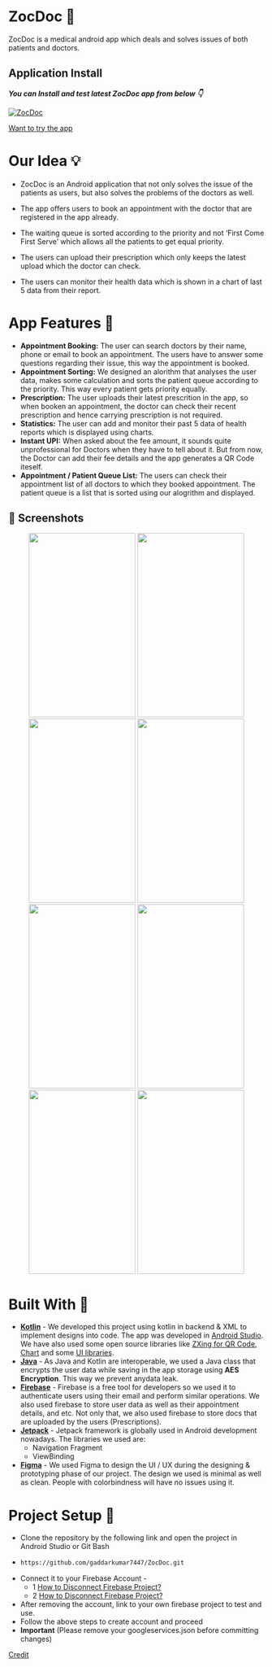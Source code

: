 # ZocDoc 💊
ZocDoc is a medical android app which deals and solves issues of both patients and doctors. 

## Application Install

***You can Install and test latest ZocDoc app from below 👇***

[![ZocDoc](https://img.shields.io/badge/ZocDoc✅-APK-red.svg?style=for-the-badge&logo=android)](https://drive.google.com/file/d/13kE3sCELCoxvPaNxNXjsN7M7WQERLYnu/view?usp=share_link)

[Want to try the app](https://appetize.io/app/xtrewomqm4k4kugtyh7v7vpmeq?device=pixel4&osVersion=11.0&scale=75)

# Our Idea 💡
- ZocDoc is an Android application that not only solves the issue of the patients as users, but also solves the problems of the doctors as well.

- The app offers users to book an appointment with the doctor that are registered in the app already.

- The waiting queue is sorted according to the priority and not ‘First Come First Serve’ which allows all the patients to get equal priority.

- The users can upload their prescription which only keeps the latest upload which the doctor can check.

- The users can monitor their health data which is shown in a chart of last 5 data from their report.

# App Features 🎯

- <b>Appointment Booking:</b> The user can search doctors by their name, phone or email to book an appointment.
The users have to answer some questions regarding their issue, this way the appointment is booked.
- <b>Appointment Sorting:</b> We designed an alorithm that analyses the user data, makes some calculation and sorts the patient queue according to the priority. 
This way every patient gets priority equally.
- <b>Prescription:</b> The user uploads their latest prescrition in the app, so when booken an appointment, the doctor can check their recent 
prescription and hence carrying prescription is not required.
- <b>Statistics:</b> The user can add and monitor their past 5 data of health reports which is displayed using charts.
- <b>Instant UPI:</b> When asked about the fee amount, it sounds quite unprofessional for Doctors when they have to tell about it. 
But from now, the Doctor can add their fee details and the app generates a QR Code iteself.
- <b>Appointment / Patient Queue List:</b> The users can check their appointment list of all doctors to which they booked appointment. 
The patient queue is a list that is sorted using our alogrithm and displayed. 

## 📸 Screenshots 


<p align="center">
<img width="210" height="362" src="https://user-images.githubusercontent.com/74999138/219858356-b3119738-7267-40ed-a011-042fc85160f7.jpeg"/>
<img width="210" height="362" src="https://user-images.githubusercontent.com/74999138/219860016-56dd6cd6-cd9b-41a5-9b33-1d5bcfa2ec88.jpeg"/>
<img width="210" height="362" src="https://user-images.githubusercontent.com/74999138/219860970-c9d81b20-d6db-49fa-bbf0-3b03423cd03d.jpeg"/>
<img width="210" height="362" src="https://user-images.githubusercontent.com/74999138/219862031-9e821331-e2a9-46da-8c0d-9a8ca9d15994.jpeg"/>
<img width="210" height="362" src="https://user-images.githubusercontent.com/74999138/219863082-780d51c1-054b-4fa3-aa45-36d35bc1642d.jpeg"/>
<img width="210" height="362" src="https://user-images.githubusercontent.com/74999138/219863802-bdb0de70-5781-4823-a9bc-1aebdc738a71.jpeg"/>
<img width="210" height="362" src="https://user-images.githubusercontent.com/74999138/219863861-c3c3fbcb-6d81-4ca3-8e83-6ca883e35727.jpeg"/>
<img width="210" height="362" src="https://user-images.githubusercontent.com/74999138/219863899-d218b311-f61d-4cb7-b081-a0545e4bf49f.jpeg"/>
</p>


# Built With 🔩

- <b>[Kotlin](https://kotlinlang.org/docs/android-overview.html)</b> - We developed this project using kotlin in backend & XML to implement designs into code.
The app was developed in [Android Studio](https://developer.android.com/studio). We have also used some open source libraries like [ZXing for QR Code](https://github.com/zxing/zxing), [Chart](https://github.com/majorkik/SparkLineLayout) and some [UI libraries](https://material.io/).
- <b>[Java](https://developer.android.com/guide)</b> - As Java and Kotlin are interoperable, we used a Java class that encrypts the user data while saving in the app storage using <b>AES Encryption</b>. This way we prevent anydata leak.
- <b>[Firebase](https://firebase.google.com/docs/android/setup)</b> - Firebase is a free tool for developers so we used it to authenticate users using their email and perform similar operations. We also used firebase to store user data as well as their appointment details, and etc.
Not only that, we also used firebase to store docs that are uploaded by the  users (Prescriptions).
- <b>[Jetpack](https://developer.android.com/jetpack/?gclid=CjwKCAjwsfuYBhAZEiwA5a6CDNJYBqgSGZjiTgYNqfw0DhgCBrzwsWJh1Hvkr1tKuxDBKX_V8m7cahoCn_wQAvD_BwE&gclsrc=aw.ds)</b> - Jetpack framework is globally used in Android development nowadays.
  The libraries we used are:
  - Navigation Fragment
  - ViewBinding
- <b>[Figma](https://www.figma.com/)</b> - We used Figma to design the UI / UX during the designing & prototyping phase of our project.
The design we used is minimal as well as clean. People with colorbindness will have no issues using it.

# Project Setup 📝
- Clone the repository by the following link and open the project in Android Studio or Git Bash
- ```bash
  https://github.com/gaddarkumar7447/ZocDoc.git
- Connect it to your Firebase Account -
  - 1 [How to Disconnect Firebase Project?](https://stackoverflow.com/questions/38120862/remove-firebase-analytics-from-android-app-completely)
  - 2 [How to Disconnect Firebase Project?](https://stackoverflow.com/questions/51549554/how-to-completely-disconnect-an-android-app-from-firebase-in-android-studio)
- After removing the account, link to your own firebase project to test and use.
- Follow the above steps to create account and proceed
- **Important** (Please remove your googleservices.json before committing changes)

[Credit](https://github.com/aritra-tech)
